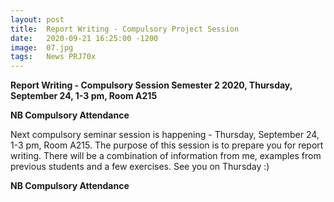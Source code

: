 ```yaml
---
layout: post
title:  Report Writing - Compulsory Project Session
date:   2020-09-21 16:25:00 -1200
image:  07.jpg
tags:   News PRJ70x
---
```


**Report Writing - Compulsory Session Semester 2 2020, Thursday, September 24, 1-3 pm, Room A215**

**NB Compulsory Attendance**

Next compulsory seminar session is happening - Thursday, September 24, 1-3 pm, Room A215.
The purpose of this session is to prepare you for report writing. 
There will be a combination of information from me, examples from previous students and a few exercises. 
See you on Thursday :)

**NB Compulsory Attendance**